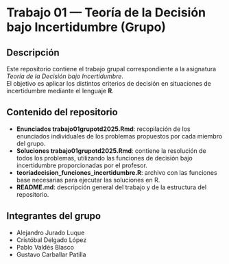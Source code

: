 # Trabajo 01 — Teoría de la Decisión bajo Incertidumbre (Grupo)

## Descripción
Este repositorio contiene el trabajo grupal correspondiente a la asignatura *Teoría de la Decisión bajo Incertidumbre*.  
El objetivo es aplicar los distintos criterios de decisión en situaciones de incertidumbre mediante el lenguaje **R**.

## Contenido del repositorio
- **Enunciados trabajo01grupotd2025.Rmd**: recopilación de los enunciados individuales de los problemas propuestos por cada miembro del grupo.  
- **Soluciones trabajo01grupotd2025.Rmd**: contiene la resolución de todos los problemas, utilizando las funciones de decisión bajo incertidumbre proporcionadas por el profesor.  
- **teoriadecision_funciones_incertidumbre.R**: archivo con las funciones base necesarias para ejecutar las soluciones en R.  
- **README.md**: descripción general del trabajo y de la estructura del repositorio.

## Integrantes del grupo
- Alejandro Jurado Luque  
- Cristóbal Delgado López  
- Pablo Valdés Blasco  
- Gustavo Carballar Patilla
